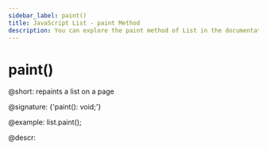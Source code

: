 ```yaml
---
sidebar_label: paint()
title: JavaScript List - paint Method 
description: You can explore the paint method of List in the documentation of the DHTMLX JavaScript UI library. Browse developer guides and API reference, try out code examples and live demos, and download a free 30-day evaluation version of DHTMLX Suite.
---
```


# paint()

@short: repaints a list on a page

@signature: {'paint(): void;'}

@example:
list.paint();

@descr:
